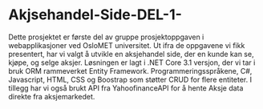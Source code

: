 # Akjsehandel-Side-DEL-1-

Dette prosjektet er første del av gruppe prosjektoppgaven i webapplikasjoner ved OsloMET universitet. Ut ifra de oppgavene vi fikk presentert, har vi valgt å utvikle en aksjehandel side, der en kunde kan se, kjøpe, og selge aksjer. Løsningen er lagt i .NET Core 3.1 versjon, der vi tar i bruk ORM rammeverket Entity Framework. Programmeringsspråkene, C#, Javascript, HTML, CSS og Boostrap som støtter CRUD for flere entiteter. I tillegg har vi også brukt API fra YahoofinanceAPI for å hente Aksje data direkte fra aksjemarkedet.  
